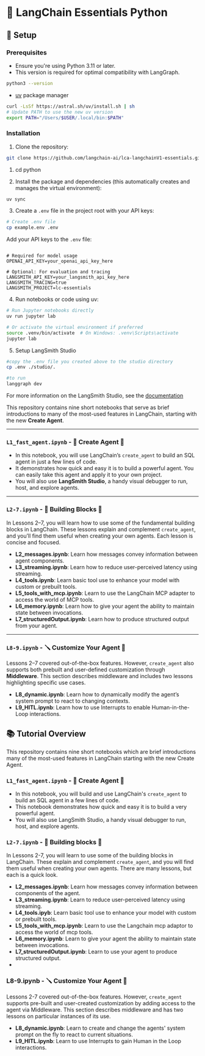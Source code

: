 # 🔗 LangChain Essentials Python


## 🚀 Setup 

### Prerequisites

- Ensure you're using Python 3.11 or later.
- This version is required for optimal compatibility with LangGraph.
```bash
python3 --version
```
- [uv](https://docs.astral.sh/uv/) package manager
```bash
curl -LsSf https://astral.sh/uv/install.sh | sh
# Update PATH to use the new uv version
export PATH="/Users/$USER/.local/bin:$PATH"
```

### Installation

1. Clone the repository:
```bash
git clone https://github.com/langchain-ai/lca-langchainV1-essentials.git
```

1. cd python

3. Install the package and dependencies (this automatically creates and manages the virtual environment):
```bash
uv sync
```

3. Create a `.env` file in the project root with your API keys:
```bash
# Create .env file
cp example.env .env
```

Add your API keys to the `.env` file:
```env

# Required for model usage
OPENAI_API_KEY=your_openai_api_key_here

# Optional: For evaluation and tracing
LANGSMITH_API_KEY=your_langsmith_api_key_here
LANGSMITH_TRACING=true
LANGSMITH_PROJECT=lc-essentials
```

4. Run notebooks or code using uv:
```bash
# Run Jupyter notebooks directly
uv run jupyter lab

# Or activate the virtual environment if preferred
source .venv/bin/activate  # On Windows: .venv\Scripts\activate
jupyter lab
```

5. Setup LangSmith Studio

```bash
#copy the .env file you created above to the studio directory
cp .env ./studio/.

#to run
langgraph dev
```
For more information on the LangSmith Studio, see the [documentation](https://docs.langchain.com/oss/python/langchain/studio)

This repository contains nine short notebooks that serve as brief introductions to many of the most-used features in LangChain, starting with the new **Create Agent**.

---

### `L1_fast_agent.ipynb` - 🤖 Create Agent 🤖
- In this notebook, you will use LangChain’s `create_agent` to build an SQL agent in just a few lines of code.  
- It demonstrates how quick and easy it is to build a powerful agent. You can easily take this agent and apply it to your own project. 
- You will also use **LangSmith Studio**, a handy visual debugger to run, host, and explore agents.

---

### `L2-7.ipynb` - 🧱 Building Blocks 🧱
In Lessons 2–7, you will learn how to use some of the fundamental building blocks in LangChain. These lessons explain and complement `create_agent`, and you’ll find them useful when creating your own agents. Each lesson is concise and focused.

- **L2_messages.ipynb**: Learn how messages convey information between agent components.  
- **L3_streaming.ipynb**: Learn how to reduce user-perceived latency using streaming.  
- **L4_tools.ipynb**: Learn basic tool use to enhance your model with custom or prebuilt tools.  
- **L5_tools_with_mcp.ipynb**: Learn to use the LangChain MCP adapter to access the world of MCP tools.  
- **L6_memory.ipynb**: Learn how to give your agent the ability to maintain state between invocations.  
- **L7_structuredOutput.ipynb**: Learn how to produce structured output from your agent.  

---

### `L8-9.ipynb` - 🪛 Customize Your Agent 🤖
Lessons 2–7 covered out-of-the-box features. However, `create_agent` also supports both prebuilt and user-defined customization through **Middleware**. This section describes middleware and includes two lessons highlighting specific use cases.

- **L8_dynamic.ipynb**: Learn how to dynamically modify the agent’s system prompt to react to changing contexts.  
- **L9_HITL.ipynb**: Learn how to use Interrupts to enable Human-in-the-Loop interactions.





## 📚 Tutorial Overview

This repository contains nine short notebooks which are brief introductions many of the most-used features in LangChain starting with the new Create Agent.

### `L1_fast_agent.ipynb` - 🤖 Create Agent 🤖
- In this notebook, you will build and use LangChain's `create_agent` to build an SQL agent in a few lines of code.
- This notebook demonstrates how quick and easy it is to build a very powerful agent.
- You will also use LangSmith Studio, a handy visual debugger to run, host, and explore agents.


### `L2-7.ipynb` - 🧱 Building blocks 🧱
In Lessons 2-7, you will learn to use some of the building blocks in LangChain. These explain and complement `create_agent`, and you will find them useful when creating your own agents. There are many lessons, but each is a quick look.

 - **L2_messages.ipynb**: Learn how messages convey information between components of the agent.
 - **L3_streaming.ipynb**: Learn to reduce user-perceived latency using streaming.
 - **L4_tools.ipyb**: Learn basic tool use to enhance your model with custom or prebuilt tools.
 - **L5_tools_with_mcp.ipynb**: Learn to use the Langchain mcp adaptor to access the world of mcp tools.
 - **L6_memory.ipynb**: Learn to give your agent the ability to maintain state between invocations.
 - **L7_structuredOutput.ipynb**: Learn to use your agent to produce structured output.
 - 
### L8-9.ipynb - 🪛 Customize Your Agent 🤖
Lessons 2-7 covered out-of-the-box features. However, `create_agent` supports pre-built and user-created customization by adding access to the agent via Middleware. This section describes middleware and has two lessons on particular instances of its use.

- **L8_dynamic.ipynb**: Learn to create and change the agents' system prompt on the fly to react to current situations.
- **L9_HITL.ipynb**: Learn to use Interrupts to gain Human in the Loop interactions.

